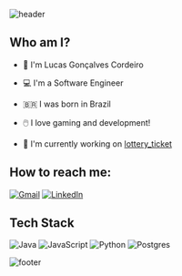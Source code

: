 ![header](https://capsule-render.vercel.app/api?type=waving&color=0:2D0052,100:480052&height=300&section=header&text=Lucas%20Kodex&fontSize=100&fontColor=FFFFFF&animation=twinkling&fontAlignY=40)

## Who am I?

- 👋 I'm Lucas Gonçalves Cordeiro
- 💻 I'm a Software Engineer
- 🇧🇷 I was born in Brazil
- 🖱️ I love gaming and development!

- 🔭 I'm currently working on [lottery_ticket](https://github.com/LucasKodex/lottery_ticket)
## How to reach me:

[![Gmail](https://img.shields.io/badge/lucas.kodex.dev%40gmail.com-D14836?style=for-the-badge&logo=gmail&logoColor=white)](mailto:lucas.kodex.dev%40gmail.com)
[![LinkedIn](https://img.shields.io/badge/Lucas%20Gon%C3%A7alves%20Cordeiro-%230077B5.svg?style=for-the-badge&logo=linkedin&logoColor=white)](https://www.linkedin.com/in/lucas-gon%C3%A7alves-cordeiro/)

## Tech Stack

![Java](https://img.shields.io/badge/java-%23ED8B00.svg?style=for-the-badge&logo=openjdk&logoColor=white)
![JavaScript](https://img.shields.io/badge/javascript-%23323330.svg?style=for-the-badge&logo=javascript&logoColor=%23F7DF1E)
![Python](https://img.shields.io/badge/python-3670A0?style=for-the-badge&logo=python&logoColor=ffdd54)
![Postgres](https://img.shields.io/badge/postgres-%23316192.svg?style=for-the-badge&logo=postgresql&logoColor=white)

<!--
**LucasKodex/LucasKodex** is a ✨ _special_ ✨ repository because its `README.md` (this file) appears on your GitHub profile.

Here are some ideas to get you started:

- 🔭 I’m currently working on ...
- 🌱 I’m currently learning ...
- 👯 I’m looking to collaborate on ...
- 🤔 I’m looking for help with ...
- 💬 Ask me about ...
- 📫 How to reach me: ...
- 😄 Pronouns: ...
- ⚡ Fun fact: ...
-->

![footer](https://capsule-render.vercel.app/api?type=waving&color=0:2D0052,100:480052&height=300&section=footer&text=Software%20Engineer&fontSize=70&fontColor=FFFFFF&animation=twinkling&fontAlignY=60)

